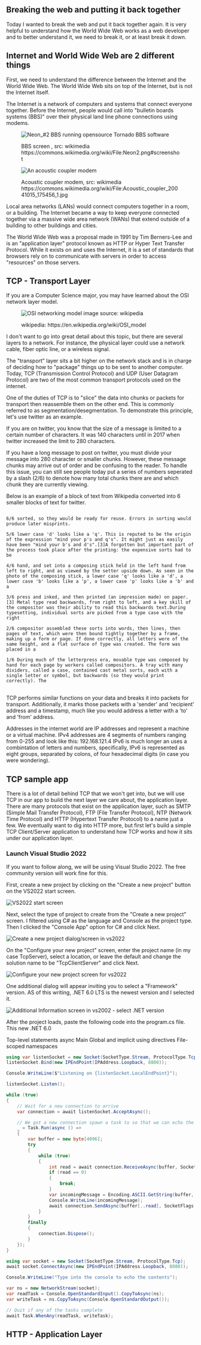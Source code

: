 ## Breaking the web and putting it back together
Today I wanted to break the web and put it back together again. It is very helpful to understand how the World Wide Web works as a web developer and to better understand it, we need to break it, or at least break it down.

## Internet and World Wide Web are 2 different things
First, we need to understand the difference between the Internet and the World Wide Web. The World Wide Web sits on top of the Internet, but is not the Internet itself.

The Internet is a network of computers and systems that connect everyone together. Before the Internet, people would call into "bulletin boards systems (BBS)" over their physical land line phone connections using modems. 

<figure>

![Neon_#2 BBS running opensource Tornado BBS software](images/neon2.png)
<caption>BBS screen , src: wikimedia https://commons.wikimedia.org/wiki/File:Neon2.png#screenshot</caption>
</figure>


<figure>

![An acoustic coupler modem](images/acoustic-coupler.jpg)
<caption>Acoustic coupler modem, src: wikimedia https://commons.wikimedia.org/wiki/File:Acoustic_coupler_20041015_175456_1.jpg</caption>
</figure>


Local area networks (LANs) would connect computers together in a room, or a building. The Internet became a way to keep everyone connected together via a massive wide area network (WANs) that extend outside of a building to other buildings and cities.

The World Wide Web was a proposal made in 1991 by Tim Berners-Lee and is an "application layer" protocol known as HTTP or Hyper Text Transfer Protocol. While it exists on and uses the Internet, it is a set of standards that browsers rely on to communicate with servers in order to access "resources" on those servers.

## TCP - Transport Layer
If you are a Computer Science major, you may have learned about the OSI network layer model. 

<figure> 

![OSI networking model image source: wikipedia](images/1-osi-model.jpg#screenshot)
<caption>wikipedia: https://en.wikipedia.org/wiki/OSI_model</caption>
</figure>


I don't want to go into great detail about this topic, but there are several layers to a network. For instance, the physical layer could use a network cable, fiber optic line, or a wireless signal. 

The "transport" layer sits a bit higher on the network stack and is in charge of deciding how to "package" things up to be sent to another computer. Today, TCP (Transmission Control Protocol) and UDP (User Datagram Protocol) are two of the most common transport protocols used on the internet.

One of the duties of TCP is to "slice" the data into chunks or packets for transport then reassemble them on the other end. This is commonly referred to as segmentation/desegmentation. To demonstrate this principle, let's use twitter as an example.

If you are on twitter, you know that the size of a message is limited to a certain number of characters. It was 140 characters until in 2017 when twitter increased the limit to 280 characters.

If you have a long message to post on twitter, you must divide your message into 280 character or smaller chunks. However, these message chunks may arrive out of order and be confusing to the reader. To handle this issue, you can still see people today put a series of numbers seperated by a slash (2/6) to denote how many total chunks there are and which chunk they are currently viewing.

Below is an example of a block of text from Wikipedia converted into 6 smaller blocks of text for twitter.


<pre lang="text">
<code style="white-space : pre-wrap !important;">
6/6 sorted, so they would be ready for reuse. Errors in sorting would produce later misprints.

5/6 lower case 'd' looks like a 'q'. This is reputed to be the origin of the expression "mind your p's and q's". It might just as easily have been "mind your b's and d's".[3]A forgotten but important part of the process took place after the printing: the expensive sorts had to be

4/6 hand, and set into a composing stick held in the left hand from left to right, and as viewed by the setter upside down. As seen in the photo of the composing stick, a lower case 'q' looks like a 'd', a lower case 'b' looks like a 'p', a lower case 'p' looks like a 'b' and a

3/6 press and inked, and then printed (an impression made) on paper.[3] Metal type read backwards, from right to left, and a key skill of the compositor was their ability to read this backwards text.During typesetting, individual sorts are picked from a type case with the right

2/6 compositor assembled these sorts into words, then lines, then pages of text, which were then bound tightly together by a frame, making up a form or page. If done correctly, all letters were of the same height, and a flat surface of type was created. The form was placed in a

1/6 During much of the letterpress era, movable type was composed by hand for each page by workers called compositors. A tray with many dividers, called a case, contained cast metal sorts, each with a single letter or symbol, but backwards (so they would print correctly). The
</code>
</pre>


TCP performs similar functions on your data and breaks it into packets for transport. Additionally, it marks those packets with a 'sender' and 'recipient' address and a timestamp, much like you would address a letter with a 'to' and 'from' address. 

Addresses in the internet world are IP addresses and represent a machine or a virtual machine. IPv4 addresses are 4 segments of numbers ranging from 0-255 and look like this:  192.168.121.4 
IPv6 is much longer an uses a combintation of letters and numbers, specifically, IPv6 is represented as eight groups, separated by colons, of four hexadecimal digits (in case you were wondering).

## TCP sample app
There is a lot of detail behind TCP that we won't get into, but we will use TCP in our app to build the next layer we care about, the application layer. There are many protocols that exist on the application layer, such as SMTP (Simple Mail Transfer Protocol), FTP (File Transfer Protocol), NTP (Network Time Protocol) and HTTP (Hypertext Transfer Protocol) to a name just a few. We eventually want to dig into HTTP more, but first let's build a simple TCP Client/Server application to understand how TCP works and how it sits under our application layer.

### Launch Visual Studio 2022
If you want to follow along, we will be using Visual Studio 2022. The free community version will work fine for this.

First, create a new project by clicking on the "Create a new project" button on the VS2022 start screen.

![VS2022 start screen](images/vs2022-start-screen.jpg#screenshot)

Next, select the type of project to create from the "Create a new project" screen. I filtered using C# as the language and Console as the project type. Then I clicked the "Console App" option for C# and click Next.

![Create a new project dialog/screen in vs2022](images/create-new-project.jpg#screenshot)

On the "Configure your new project" screen, enter the project name (in my case TcpServer), select a location, or leave the default and change the solution name to be "TcpClientServer" and click Next.

![Configure your new project screen for vs2022](images/tcp-project.jpg#screenshot)

One additional dialog will appear inviting you to select a "Framework" version. AS of this writing, .NET 6.0 LTS is the newest version and I selected it.

![Additional Information screen in vs2002 - select .NET version](images/net6.0-lts.jpg)

After the project loads, paste the following code into the program.cs file. This new .NET 6.0 


Top-level statements
async Main
Global and implicit using directives
File-scoped namespaces


```c#
using var listenSocket = new Socket(SocketType.Stream, ProtocolType.Tcp);
listenSocket.Bind(new IPEndPoint(IPAddress.Loopback, 8800));

Console.WriteLine($"Listening on {listenSocket.LocalEndPoint}");

listenSocket.Listen();

while (true)
{
    // Wait for a new connection to arrive
    var connection = await listenSocket.AcceptAsync();

    // We got a new connection spawn a task to so that we can echo the contents of the connection
    _ = Task.Run(async () =>
    {
        var buffer = new byte[4096];
        try
        {
            while (true)
            {
                int read = await connection.ReceiveAsync(buffer, SocketFlags.None);
                if (read == 0)
                {
                    break;
                }
                var incomingMessage = Encoding.ASCII.GetString(buffer, 0, read);
                Console.WriteLine(incomingMessage);
                await connection.SendAsync(buffer[..read], SocketFlags.None);
            }
        }
        finally
        {
            connection.Dispose();
        }
    });
}
```


```c#
using var socket = new Socket(SocketType.Stream, ProtocolType.Tcp);
await socket.ConnectAsync(new IPEndPoint(IPAddress.Loopback, 8080));

Console.WriteLine("Type into the console to echo the contents");

var ns = new NetworkStream(socket);
var readTask = Console.OpenStandardInput().CopyToAsync(ns);
var writeTask = ns.CopyToAsync(Console.OpenStandardOutput());

// Quit if any of the tasks complete
await Task.WhenAny(readTask, writeTask);

```

## HTTP - Application Layer